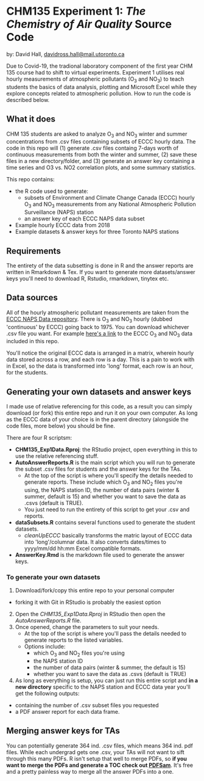 # CHM135 Experiment 1: *The Chemistry of Air Quality* Source Code
by: David Hall, davidross.hall@mail.utoronto.ca

Due to Covid-19, the tradional laboratory component of the first year CHM 135 course had to shift to virtual experiments. Experiment 1 utilises real hourly measurements of atmospheric pollutants (O<sub>3</sub> and NO<sub>3</sub>) to teach students the basics of data analysis, plotting and Microsoft Excel while they explore concepts related to atmospheric pollution. How to run the code is described below. 

## What it does

CHM 135 students are asked to analyze O<sub>3</sub> and NO<sub>3</sub> winter and summer concentrations from .csv files containing subsets of ECCC hourly data. The code in this repo will (1) generate .csv files containg 7-days worth of continuous measurements from both the winter and summer, (2) save these files in a new directory/folder, and (3) generate an answer key containing a time series and O3 vs. NO2 correlation plots, and some summary statistics. 

This repo contains:
- the R code used to generate:
  - subsets of Environment and Climate Change Canada (ECCC) hourly O<sub>3</sub> and NO<sub>3</sub> measurements from any National Atmospheric Pollution Surveillance (NAPS) station
  - an answer key of each ECCC NAPS data subset
- Example hourly ECCC data from 2018
- Example datasets & answer keys for three Toronto NAPS stations

## Requirements 

The entirety of the data subsetting is done in R and the answer reports are written in Rmarkdown & Tex. If you want to generate more datasets/answer keys you'll need to download R, Rstudio, rmarkdown, tinytex etc.

## Data sources

All of the hourly atmospheric pollutant measurements are taken from the [ECCC NAPS Data repository](http://data.ec.gc.ca/data/air/monitor/national-air-pollution-surveillance-naps-program/Data-Donnees/?lang=en). There is O<sub>3</sub> and NO<sub>3</sub> hourly (dubbed 'continuous' by ECCC) going back to 1975. You can download whichever .csv file you want. For example [here's a link](http://data.ec.gc.ca/data/air/monitor/national-air-pollution-surveillance-naps-program/Data-Donnees/2018/ContinuousData-DonneesContinu/HourlyData-DonneesHoraires/?lang=en) to the ECCC O<sub>3</sub> and NO<sub>3</sub> data included in this repo.

You'll notice the original ECCC data is arranged in a matrix, wherein hourly data stored across a row, and each row is a day. This is a pain to work with in Excel, so the data is transformed into 'long' format, each row is an hour, for the students. 

## Generating your own datasets and answer keys

I made use of relative referencing for this code, as a result you can simply download (or fork) this entire repo and run it on your own computer. As long as the ECCC data of your choice is in the parent directory (alongside the code  files, more below) you should be fine. 

There are four R scriptsm:

- **CHM135_Exp1Data.Rproj**: the RStudio project, open everything in this to use the relative referencing stuff. 
- **AutoAnswerReports.R** is the main script which you will run to generate the subset .csv files for students and the answer keys for the TAs. 
  - At the top of the script is where you'll specify the details needed to generate reports. These include which O<sub>3</sub> and NO<sub>2</sub> files you're using, the NAPS station ID, the number of data pairs (winter & summer, default is 15) and whether you want to save the data as .csvs (default is TRUE).
  - You just need to run the entirety of this script to get your .csv and reports. 
- **dataSubsets.R** contains several functions used to generate the student datasets. 
  - *cleanUpECCC* basically transforms the matric layout of ECCC data into 'long'/columnar data. It also converts dates/times to yyyy/mm/dd hh:mm Excel compatible formats. 
- **AnswerKey.Rmd** is the markdown file used to generate the answer keys. 
  
 ### To generate your own datasets
 
 1. Download/fork/copy this entire repo to your personal computer 
  - forking it with Git in RStudio is probably the easiest option
 2. Open the *CHM135_Exp1Data.Rproj* in RStudio then open the *AutoAnswerReports.R* file.
 3. Once opened, change the parameters to suit your needs.
    - At the top of the script is where you'll pass the details needed to generate reports to the listed variables. 
    - Options include:
      - which O<sub>3</sub> and NO<sub>2</sub> files you're using 
      - the NAPS station ID
      - the number of data pairs (winter & summer, the default is 15) 
      - whether you want to save the data as .csvs (default is TRUE)
4. As long as everything is setup, you can just run this entire script and **in a new directory** specific to the NAPS station and ECCC data year you'll get the following outputs:
  -  containing the number of .csv subset files you requested
  - a PDF answer report for each data frame. 
  
## Merging answer keys for TAs
  
You can potentially generate 364 ind. .csv files, which means 364 ind. pdf files. While each undergrad gets one .csv, your TAs will not want to sift through this many PDFs. R isn't setup that well to merge PDFs, so **if you want to merge the PDFs and generate a TOC check out [PDFSam](https://pdfsam.org/)**. It's free and a pretty painless way to merge all the answer PDFs into a one. 
